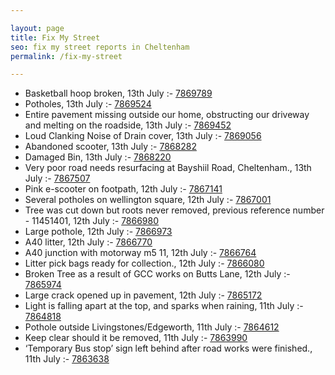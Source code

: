 ```yaml
---

layout: page
title: Fix My Street
seo: fix my street reports in Cheltenham
permalink: /fix-my-street

---
```


<!-- fix_marker starts -->

- Basketball hoop broken, 13th July :- [7869789](https://www.fixmystreet.com/report/7869789)
- Potholes, 13th July :- [7869524](https://www.fixmystreet.com/report/7869524)
- Entire pavement missing outside our home, obstructing our driveway and melting on the roadside, 13th July :- [7869452](https://www.fixmystreet.com/report/7869452)
- Loud Clanking Noise of Drain cover, 13th July :- [7869056](https://www.fixmystreet.com/report/7869056)
- Abandoned scooter, 13th July :- [7868282](https://www.fixmystreet.com/report/7868282)
- Damaged Bin, 13th July :- [7868220](https://www.fixmystreet.com/report/7868220)
- Very poor road needs resurfacing at Bayshiil Road, Cheltenham., 13th July :- [7867507](https://www.fixmystreet.com/report/7867507)
- Pink e-scooter on footpath, 12th July :- [7867141](https://www.fixmystreet.com/report/7867141)
- Several potholes on wellington square, 12th July :- [7867001](https://www.fixmystreet.com/report/7867001)
- Tree was cut down but roots never removed, previous reference number - 11451401, 12th July :- [7866980](https://www.fixmystreet.com/report/7866980)
- Large pothole, 12th July :- [7866973](https://www.fixmystreet.com/report/7866973)
- A40 litter, 12th July :- [7866770](https://www.fixmystreet.com/report/7866770)
- A40 junction with motorway m5 11, 12th July :- [7866764](https://www.fixmystreet.com/report/7866764)
- Litter pick bags ready for collection., 12th July :- [7866080](https://www.fixmystreet.com/report/7866080)
- Broken Tree as a result of GCC works on Butts Lane, 12th July :- [7865974](https://www.fixmystreet.com/report/7865974)
- Large crack opened up in pavement, 12th July :- [7865172](https://www.fixmystreet.com/report/7865172)
- Light is falling apart at the top, and sparks when raining, 11th July :- [7864818](https://www.fixmystreet.com/report/7864818)
- Pothole outside Livingstones/Edgeworth, 11th July :- [7864612](https://www.fixmystreet.com/report/7864612)
- Keep clear should it be removed, 11th July :- [7863990](https://www.fixmystreet.com/report/7863990)
- ‘Temporary Bus stop’ sign left behind after road works were finished., 11th July :- [7863638](https://www.fixmystreet.com/report/7863638)

<!-- fix_marker ends -->